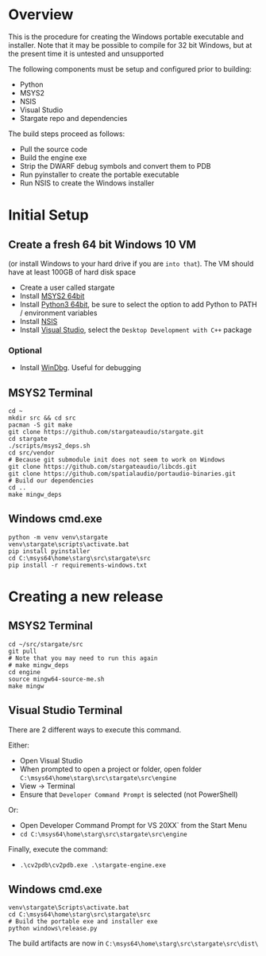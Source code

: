# Overview
This is the procedure for creating the Windows portable executable and
installer.  Note that it may be possible to compile for 32 bit Windows, but at
the present time it is untested and unsupported

The following components must be setup and configured prior to building:
- Python
- MSYS2
- NSIS
- Visual Studio
- Stargate repo and dependencies

The build steps proceed as follows:
- Pull the source code
- Build the engine exe
- Strip the DWARF debug symbols and convert them to PDB
- Run pyinstaller to create the portable executable
- Run NSIS to create the Windows installer

# Initial Setup
## Create a fresh 64 bit Windows 10 VM
(or install Windows to your hard drive if you are `into that`).
The VM should have at least 100GB of hard disk space

- Create a user called stargate
- Install [MSYS2 64bit](https://www.msys2.org/wiki/MSYS2-installation/)
- Install [Python3 64bit](https://www.python.org/downloads/windows/), be sure
  to select the option to add Python to PATH / environment variables
- Install [NSIS](https://nsis.sourceforge.io/Download)
- Install [Visual Studio](https://visualstudio.microsoft.com/downloads/),
  select the `Desktop Development with C++` package

### Optional
- Install [WinDbg](
    https://docs.microsoft.com/en-us/windows-hardware/drivers/debugger/debugger-download-tools
  ).  Useful for debugging

## MSYS2 Terminal
```
cd ~
mkdir src && cd src
pacman -S git make
git clone https://github.com/stargateaudio/stargate.git
cd stargate
./scripts/msys2_deps.sh
cd src/vendor
# Because git submodule init does not seem to work on Windows
git clone https://github.com/stargateaudio/libcds.git
git clone https://github.com/spatialaudio/portaudio-binaries.git
# Build our dependencies
cd ..
make mingw_deps
```

## Windows cmd.exe
```
python -m venv venv\stargate
venv\stargate\scripts\activate.bat
pip install pyinstaller
cd C:\msys64\home\starg\src\stargate\src
pip install -r requirements-windows.txt
```

# Creating a new release
## MSYS2 Terminal
```
cd ~/src/stargate/src
git pull
# Note that you may need to run this again
# make mingw_deps
cd engine
source mingw64-source-me.sh
make mingw
```

## Visual Studio Terminal
There are 2 different ways to execute this command.

Either:
- Open Visual Studio
- When prompted to open a project or folder,
  open folder `C:\msys64\home\starg\src\stargate\src\engine`
- View -> Terminal
- Ensure that `Developer Command Prompt` is selected (not PowerShell)

Or:
- Open Developer Command Prompt for VS 20XX` from the Start Menu
- `cd C:\msys64\home\starg\src\stargate\src\engine`

Finally, execute the command:
- `.\cv2pdb\cv2pdb.exe .\stargate-engine.exe`

## Windows cmd.exe
```
venv\stargate\Scripts\activate.bat
cd C:\msys64\home\starg\src\stargate\src
# Build the portable exe and installer exe
python windows\release.py
```

The build artifacts are now in `C:\msys64\home\starg\src\stargate\src\dist\`
